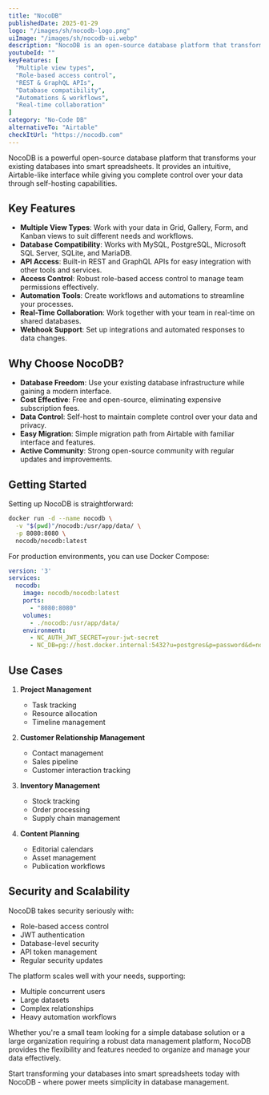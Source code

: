 ```yaml
---
title: "NocoDB"
publishedDate: 2025-01-29
logo: "/images/sh/nocodb-logo.png"
uiImage: "/images/sh/nocodb-ui.webp"
description: "NocoDB is an open-source database platform that transforms any MySQL, PostgreSQL, SQL Server, SQLite, or MariaDB into a smart spreadsheet, offering an Airtable-like interface with powerful collaboration features."
youtubeId: ""
keyFeatures: [
  "Multiple view types",
  "Role-based access control",
  "REST & GraphQL APIs",
  "Database compatibility",
  "Automations & workflows",
  "Real-time collaboration"
]
category: "No-Code DB"
alternativeTo: "Airtable"
checkItUrl: "https://nocodb.com"
---
```


NocoDB is a powerful open-source database platform that transforms your existing databases into smart spreadsheets. It provides an intuitive, Airtable-like interface while giving you complete control over your data through self-hosting capabilities.

## Key Features

- **Multiple View Types**: Work with your data in Grid, Gallery, Form, and Kanban views to suit different needs and workflows.
- **Database Compatibility**: Works with MySQL, PostgreSQL, Microsoft SQL Server, SQLite, and MariaDB.
- **API Access**: Built-in REST and GraphQL APIs for easy integration with other tools and services.
- **Access Control**: Robust role-based access control to manage team permissions effectively.
- **Automation Tools**: Create workflows and automations to streamline your processes.
- **Real-Time Collaboration**: Work together with your team in real-time on shared databases.
- **Webhook Support**: Set up integrations and automated responses to data changes.

## Why Choose NocoDB?

- **Database Freedom**: Use your existing database infrastructure while gaining a modern interface.
- **Cost Effective**: Free and open-source, eliminating expensive subscription fees.
- **Data Control**: Self-host to maintain complete control over your data and privacy.
- **Easy Migration**: Simple migration path from Airtable with familiar interface and features.
- **Active Community**: Strong open-source community with regular updates and improvements.

## Getting Started

Setting up NocoDB is straightforward:

```bash
docker run -d --name nocodb \
  -v "$(pwd)"/nocodb:/usr/app/data/ \
  -p 8080:8080 \
  nocodb/nocodb:latest
```

For production environments, you can use Docker Compose:

```yaml
version: '3'
services:
  nocodb:
    image: nocodb/nocodb:latest
    ports:
      - "8080:8080"
    volumes:
      - ./nocodb:/usr/app/data/
    environment:
      - NC_AUTH_JWT_SECRET=your-jwt-secret
      - NC_DB=pg://host.docker.internal:5432?u=postgres&p=password&d=nocodb
```

## Use Cases

1. **Project Management**
   - Task tracking
   - Resource allocation
   - Timeline management

2. **Customer Relationship Management**
   - Contact management
   - Sales pipeline
   - Customer interaction tracking

3. **Inventory Management**
   - Stock tracking
   - Order processing
   - Supply chain management

4. **Content Planning**
   - Editorial calendars
   - Asset management
   - Publication workflows

## Security and Scalability

NocoDB takes security seriously with:
- Role-based access control
- JWT authentication
- Database-level security
- API token management
- Regular security updates

The platform scales well with your needs, supporting:
- Multiple concurrent users
- Large datasets
- Complex relationships
- Heavy automation workflows

Whether you're a small team looking for a simple database solution or a large organization requiring a robust data management platform, NocoDB provides the flexibility and features needed to organize and manage your data effectively.

Start transforming your databases into smart spreadsheets today with NocoDB - where power meets simplicity in database management.
